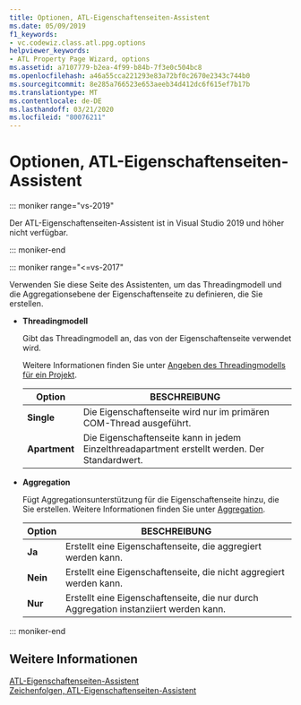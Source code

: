 ```yaml
---
title: Optionen, ATL-Eigenschaftenseiten-Assistent
ms.date: 05/09/2019
f1_keywords:
- vc.codewiz.class.atl.ppg.options
helpviewer_keywords:
- ATL Property Page Wizard, options
ms.assetid: a7107779-b2ea-4f99-b84b-7f3e0c504bc8
ms.openlocfilehash: a46a55cca221293e83a72bf0c2670e2343c744b0
ms.sourcegitcommit: 8e285a766523e653aeeb34d412dc6f615ef7b17b
ms.translationtype: MT
ms.contentlocale: de-DE
ms.lasthandoff: 03/21/2020
ms.locfileid: "80076211"
---
```

# <a name="options-atl-property-page-wizard"></a>Optionen, ATL-Eigenschaftenseiten-Assistent

::: moniker range="vs-2019"

Der ATL-Eigenschaftenseiten-Assistent ist in Visual Studio 2019 und höher nicht verfügbar.

::: moniker-end

::: moniker range="<=vs-2017"

Verwenden Sie diese Seite des Assistenten, um das Threadingmodell und die Aggregationsebene der Eigenschaftenseite zu definieren, die Sie erstellen.

- **Threadingmodell**

   Gibt das Threadingmodell an, das von der Eigenschaftenseite verwendet wird.

   Weitere Informationen finden Sie unter [Angeben des Threadingmodells für ein Projekt](../../atl/specifying-the-threading-model-for-a-project-atl.md).

   |Option|BESCHREIBUNG|
   |------------|-----------------|
   |**Single**|Die Eigenschaftenseite wird nur im primären COM-Thread ausgeführt.|
   |**Apartment**|Die Eigenschaftenseite kann in jedem Einzelthreadapartment erstellt werden. Der Standardwert.|

- **Aggregation**

   Fügt Aggregationsunterstützung für die Eigenschaftenseite hinzu, die Sie erstellen. Weitere Informationen finden Sie unter [Aggregation](../../atl/aggregation.md).

   |Option|BESCHREIBUNG|
   |------------|-----------------|
   |**Ja**|Erstellt eine Eigenschaftenseite, die aggregiert werden kann.|
   |**Nein**|Erstellt eine Eigenschaftenseite, die nicht aggregiert werden kann.|
   |**Nur**|Erstellt eine Eigenschaftenseite, die nur durch Aggregation instanziiert werden kann.|

::: moniker-end

## <a name="see-also"></a>Weitere Informationen

[ATL-Eigenschaftenseiten-Assistent](../../atl/reference/atl-property-page-wizard.md)<br/>
[Zeichenfolgen, ATL-Eigenschaftenseiten-Assistent](../../atl/reference/strings-atl-property-page-wizard.md)
